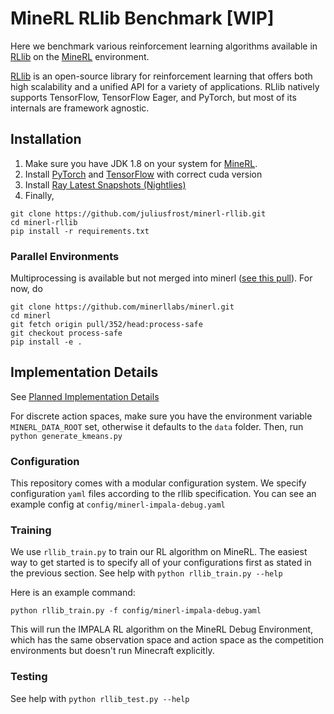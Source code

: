 # MineRL RLlib Benchmark [WIP]

Here we benchmark various reinforcement learning algorithms available in [RLlib](https://docs.ray.io/en/releases-0.8.6/rllib.html) on the [MineRL](https://minerl.io/docs/) environment.

[RLlib](https://docs.ray.io/en/releases-0.8.6/rllib.html) is an open-source library for reinforcement learning that offers both high scalability and a unified API for a variety of applications. 
RLlib natively supports TensorFlow, TensorFlow Eager, and PyTorch, but most of its internals are framework agnostic.

## Installation

1. Make sure you have JDK 1.8 on your system for [MineRL](https://minerl.io/docs/tutorials/index.html#installation).
2. Install [PyTorch](https://pytorch.org/get-started/locally/) and [TensorFlow](https://www.tensorflow.org/install) with correct cuda version
3. Install [Ray Latest Snapshots (Nightlies)](https://docs.ray.io/en/master/installation.html#latest-snapshots-nightlies) 
4. Finally, 
```
git clone https://github.com/juliusfrost/minerl-rllib.git
cd minerl-rllib
pip install -r requirements.txt
```

### Parallel Environments

Multiprocessing is available but not merged into minerl ([see this pull](https://github.com/minerllabs/minerl/pull/352)). For now, do
```
git clone https://github.com/minerllabs/minerl.git
cd minerl
git fetch origin pull/352/head:process-safe
git checkout process-safe
pip install -e .
```

## Implementation Details
See [Planned Implementation Details](Implementation.md)

For discrete action spaces, make sure you have the environment variable `MINERL_DATA_ROOT` set, 
otherwise it defaults to the `data` folder. 
Then, run `python generate_kmeans.py`

### Configuration

This repository comes with a modular configuration system.
We specify configuration `yaml` files according to the rllib specification.
You can see an example config at `config/minerl-impala-debug.yaml`

### Training
We use `rllib_train.py` to train our RL algorithm on MineRL.
The easiest way to get started is to specify all of your configurations first as stated in the previous section.
See help with `python rllib_train.py --help`

Here is an example command:
```
python rllib_train.py -f config/minerl-impala-debug.yaml
```
This will run the IMPALA RL algorithm on the MineRL Debug Environment,
which has the same observation space and action space as the competition environments 
but doesn't run Minecraft explicitly.

### Testing
See help with `python rllib_test.py --help`
